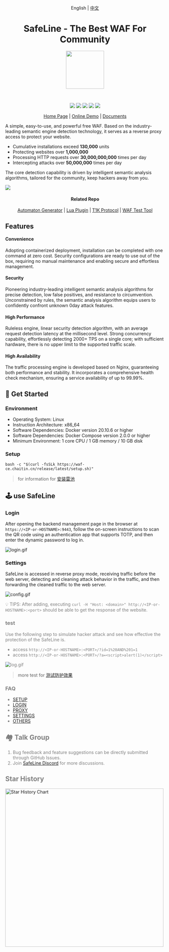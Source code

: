 <p align="center">
  English | 
  <a href="./README_CN.md">中文</a>
</p>
<h1 align="center">SafeLine - The Best WAF For Community</h1>

<p align="center">
  <img src="https://raw.githubusercontent.com/chaitin/SafeLine/main/documents/static/images/403.svg" width="120">
</p>
<br>
<p align="center">
  <img src="https://img.shields.io/badge/SafeLine-BEST_WAF-blue">
  <img src="https://img.shields.io/github/release/chaitin/safeline.svg?color=blue" />
  <img src="https://img.shields.io/github/release-date/chaitin/safeline.svg?color=blue&label=update" />
  <img src="https://img.shields.io/docker/v/chaitin/safeline-mgt-api?color=blue">
  <img src="https://img.shields.io/github/stars/chaitin/safeline?style=social">
</p>

<p align="center">
  <a href="https://waf-ce.chaitin.cn/">Home Page</a> | 
  <a href="https://demo.waf-ce.chaitin.cn:9443/dashboard">Online Demo</a> | 
  <a href="https://waf-ce.chaitin.cn/posts/guide_introduction">Documents</a>
</p>

A simple, easy-to-use, and powerful free WAF. Based on the industry-leading semantic engine detection technology, it serves as a reverse proxy access to protect your website.

- Cumulative installations exceed **130,000** units
- Protecting websites over **1,000,000**
- Processing HTTP requests over **30,000,000,000** times per day
- Intercepting attacks over **50,000,000** times per day

The core detection capability is driven by intelligent semantic analysis algorithms, tailored for the community, keep hackers away from you.

<img src="./images/safeline_en.png" />

<h4 align="center">Related Repo</h4>
<p align="center">
  <a href="https://github.com/chaitin/yanshi">Automaton Generator</a> | 
  <a href="https://github.com/chaitin/safeline-open-platform">Lua Plugin</a> | 
  <a href="https://github.com/chaitin/lua-resty-t1k">T1K Protocol</a> |
  <a href="https://github.com/chaitin/blazehttp">WAF Test Tool</a>
</p>

## Features

#### Convenience

Adopting containerized deployment, installation can be completed with one command at zero cost. Security configurations are ready to use out of the box, requiring no manual maintenance and enabling secure and effortless management.

#### Security

Pioneering industry-leading intelligent semantic analysis algorithms for precise detection, low false positives, and resistance to circumvention. Unconstrained by rules, the semantic analysis algorithm equips users to confidently confront unknown 0day attack features.

#### High Performance

Ruleless engine, linear security detection algorithm, with an average request detection latency at the millisecond level. Strong concurrency capability, effortlessly detecting 2000+ TPS on a single core; with sufficient hardware, there is no upper limit to the supported traffic scale.

#### High Availability

The traffic processing engine is developed based on Nginx, guaranteeing both performance and stability. It incorporates a comprehensive health check mechanism, ensuring a service availability of up to 99.99%.


## 🚀 Get Started

### Environment

- Operating System: Linux
- Instruction Architecture: x86_64
- Software Dependencies: Docker version 20.10.6 or higher
- Software Dependencies: Docker Compose version 2.0.0 or higher
- Minimum Environment: 1 core CPU / 1 GB memory / 10 GB disk

### Setup

```
bash -c "$(curl -fsSLk https://waf-ce.chaitin.cn/release/latest/setup.sh)"
```

> for information for <a href="https://waf-ce.chaitin.cn/posts/guide_install">安装雷池</a>

## 🕹️ use SafeLine

### Login

After opening the backend management page in the browser at `https://<IP-or-HOSTNAME>:9443`, follow the on-screen instructions to scan the QR code using an authentication app that supports TOTP, and then enter the dynamic password to log in.

![login.gif](https://raw.githubusercontent.com/chaitin/SafeLine/main/documents/static/images/gif/login.gif)

### Settings

SafeLine is accessed in reverse proxy mode, receiving traffic before the web server, detecting and cleaning attack behavior in the traffic, and then forwarding the cleaned traffic to the web server.

![config.gif](https://raw.githubusercontent.com/chaitin/SafeLine/main/documents/static/images/gif/config_site.gif)

<font color=grey>💡 TIPS: After adding, executing `curl -H "Host: <domain>" http://<IP-or-HOSTNAME>:<port>` should be able to get the response of the website.

### test

Use the following step to simulate hacker attack and see how effective the protection of the SafeLine is.

- access `http://<IP-or-HOSTNAME>:<PORT>/?id=1%20AND%201=1`
- access `http://<IP-or-HOSTNAME>:<PORT>/?a=<script>alert(1)</script>`

![log.gif](https://raw.githubusercontent.com/chaitin/SafeLine/main/documents/static/images/gif/detect_log.gif)

> more test for <a href="https://waf-ce.chaitin.cn/posts/guide_test">测试防护效果</a>

### FAQ

- [SETUP](https://waf-ce.chaitin.cn/posts/faq_install)
- [LOGIN](https://waf-ce.chaitin.cn/posts/faq_login)
- [PROXY](https://waf-ce.chaitin.cn/posts/faq_access)
- [SETTINGS](https://waf-ce.chaitin.cn/posts/faq_config)
- [OTHERS](https://waf-ce.chaitin.cn/posts/faq_other)

## 🏘️ Talk Group

1. Bug feedback and feature suggestions can be directly submitted through GitHub Issues.
2. Join <a target="_blank" href="https://discord.gg/wyshSVuvxC">SafeLine Discord</a> for more discussions.

## Star History <a name="star-history"></a>

<a href="https://github.com/chaitin/safeline/stargazers">
    <img width="500" alt="Star History Chart" src="https://api.star-history.com/svg?repos=chaitin/safeline&type=Date">
</a> 
